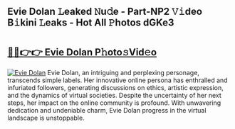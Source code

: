 ## Evie Dolan 𝙻eaked 𝙽u𝚍e - Part-NP2 𝚅𝚒deo B𝚒kini 𝙻eaks - Hot All 𝙿hotos dGKe3

# <h2><a href="http://ld21wq.urlbe.top/?page=Evie+Dolan">🔗🔗👉👉 Evie Dolan P𝚑oto𝚜Vid𝚎o</a></h2>

[![Evie Dolan](https://i.imgur.com/eBuTRDB.gif)](http://ld21wq.urlbe.top/?page=Evie+Dolan)
Evie Dolan, an intriguing and perplexing personage, transcends simple labels. Her innovative online persona has enthralled and infuriated followers, generating discussions on ethics, artistic expression, and the dynamics of virtual societies. Despite the uncertainty of her next steps, her impact on the online community is profound. With unwavering dedication and undeniable charm, Evie Dolan progress in the virtual landscape is unstoppable.
